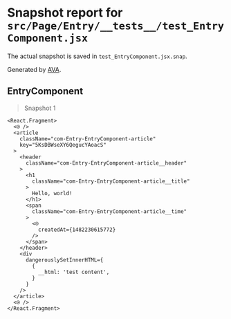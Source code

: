 # Snapshot report for `src/Page/Entry/__tests__/test_EntryComponent.jsx`

The actual snapshot is saved in `test_EntryComponent.jsx.snap`.

Generated by [AVA](https://ava.li).

## EntryComponent

> Snapshot 1

    <React.Fragment>
      <⍟ />
      <article
        className="com-Entry-EntryComponent-article"
        key="5KsDBWseXY6QegucYAoacS"
      >
        <header
          className="com-Entry-EntryComponent-article__header"
        >
          <h1
            className="com-Entry-EntryComponent-article__title"
          >
            Hello, world!
          </h1>
          <span
            className="com-Entry-EntryComponent-article__time"
          >
            <⍟
              createdAt={1482230615772}
            />
          </span>
        </header>
        <div
          dangerouslySetInnerHTML={
            {
              __html: 'test content',
            }
          }
        />
      </article>
      <⍟ />
    </React.Fragment>
